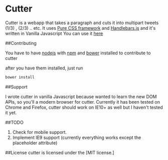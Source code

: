# Cutter

Cutter is a webapp that takes a paragraph and cuts it into multipart tweets (1/3) , (2/3) .. etc.
It uses [Pure CSS framework](http://purecss.io/) and [Handlebars.js](http://handlebarsjs.com/) and it's written in Vanilla Javascript
You can use it [here]()


##Contributing

You have to have [nodejs](http://nodejs.org/) with [npm](https://www.npmjs.org/) and [bower](http://bower.io/) installed to contribute to cutter

after you have them installed, just run

```bash
bower install
```
##Support

I wrote cutter in vanilla Javascript because wanted to learn the new DOM APIs, so you'll a modern browser for cutter.
Currently it has been tested on Chrome and Firefox, cutter should work on IE10+ as well but I haven't tested it yet.

##TODO
1. Check for mobile support.
2. Implement IE9 support (currently everything works except the placeholder attribute)

##License
cutter is licensed under the [MIT license.]   

